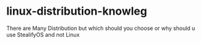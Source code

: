 # linux-distribution-knowleg
There are Many Distribution but which should you choose or why should u use StealifyOS and not Linux
